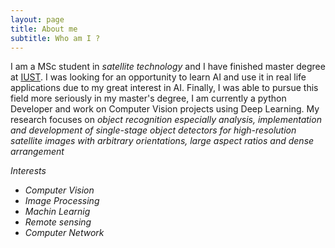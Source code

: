 ```yaml
---
layout: page
title: About me
subtitle: Who am I ?
---
```

I am a MSc student in _satellite technology_ and I have finished master degree at [IUST](https://en.wikipedia.org/wiki/Iran_University_of_Science_and_Technology "Iran_University_of_Science_and_Technology" ). I was looking for an opportunity to learn AI and use it in real life applications due to my great interest in AI. Finally, I was able to pursue this field more seriously in my master's degree, I am currently a python Developer and work on Computer Vision projects using Deep Learning.
My research focuses on _object recognition especially analysis, implementation and development of single-stage object detectors for high-resolution satellite images with arbitrary orientations, large aspect ratios and dense arrangement_ 


 *_Interests_*
-  *Computer Vision*
-  *Image Processing*
-  *Machin Learnig*
-  *Remote sensing* 
-  *Computer Network*


